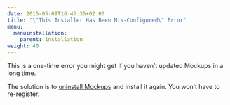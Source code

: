 ```yaml
---
date: 2015-05-09T16:46:35+02:00
title: "\"This Installer Has Been Mis-Configured\" Error"
menu:
  menuinstallation:
    parent: installation
weight: 40
---
```

This is a one-time error you might get if you haven’t updated Mockups in a long time.

The solution is to [uninstall Mockups](/installation/uninstall/) and install it again. You won’t have to re-register.
